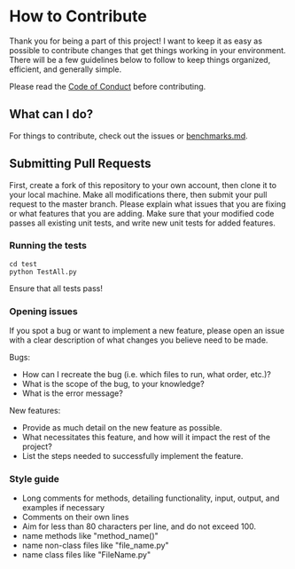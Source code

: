 # How to Contribute

Thank you for being a part of this project! I want to keep it as easy as possible
to contribute changes that get things working in your environment. There will be a
few guidelines below to follow to keep things organized, efficient, and generally
simple.

Please read the [Code of Conduct](CONDUCT.md) before contributing.

## What can I do?
For things to contribute, check out the issues or [benchmarks.md](./docs/benchmarks.md).


## Submitting Pull Requests
First, create a fork of this repository to your own account, then clone it to your
local machine. Make all modifications there, then submit your pull request to the master branch.
Please explain what issues that you are fixing or what features that you are adding.
Make sure that your modified code passes all existing unit tests, and
write new unit tests for added features.

### Running the tests
```
cd test
python TestAll.py
```
Ensure that all tests pass!

### Opening issues
If you spot a bug or want to implement a new feature, please open an issue with
a clear description of what changes you believe need to be made.

Bugs:
- How can I recreate the bug (i.e. which files to run, what order, etc.)?
- What is the scope of the bug, to your knowledge?
- What is the error message?

New features:
- Provide as much detail on the new feature as possible.
- What necessitates this feature, and how will it impact the rest of the project?
- List the steps needed to successfully implement the feature.

### Style guide
* Long comments for methods, detailing functionality, input, output, and examples
if necessary
* Comments on their own lines
* Aim for less than 80 characters per line, and do not exceed 100.
* name methods like "method_name()"
* name non-class files like "file_name.py"
* name class files like "FileName.py"
